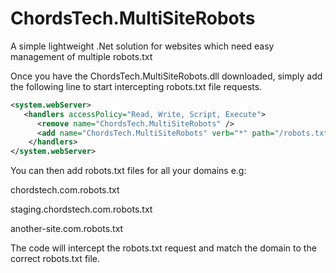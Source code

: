 # ChordsTech.MultiSiteRobots
A simple lightweight .Net solution for websites which need easy management of multiple robots.txt

Once you have the ChordsTech.MultiSiteRobots.dll downloaded, simply add the following line to start intercepting robots.txt file requests.
```xml
<system.webServer>
   <handlers accessPolicy="Read, Write, Script, Execute">      
	  <remove name="ChordsTech.MultiSiteRobots" />
      <add name="ChordsTech.MultiSiteRobots" verb="*" path="/robots.txt" type="ChordsTech.MultiSiteRobots.RobotsTxt" />
    </handlers>
</system.webServer>
```
You can then add robots.txt files for all your domains e.g:

chordstech.com.robots.txt

staging.chordstech.com.robots.txt

another-site.com.robots.txt

The code will intercept the robots.txt request and match the domain to the correct robots.txt file.
